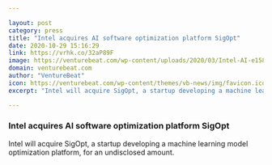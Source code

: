 ```yaml
---

layout: post
category: press
title: "Intel acquires AI software optimization platform SigOpt"
date: 2020-10-29 15:16:29
link: https://vrhk.co/32aP89F
image: https://venturebeat.com/wp-content/uploads/2020/03/Intel-AI-e1588950898320.jpg?w=1200&strip=all
domain: venturebeat.com
author: "VentureBeat"
icon: https://venturebeat.com/wp-content/themes/vb-news/img/favicon.ico
excerpt: "Intel will acquire SigOpt, a startup developing a machine learning model optimization platform, for an undisclosed amount."

---
```


### Intel acquires AI software optimization platform SigOpt

Intel will acquire SigOpt, a startup developing a machine learning model optimization platform, for an undisclosed amount.